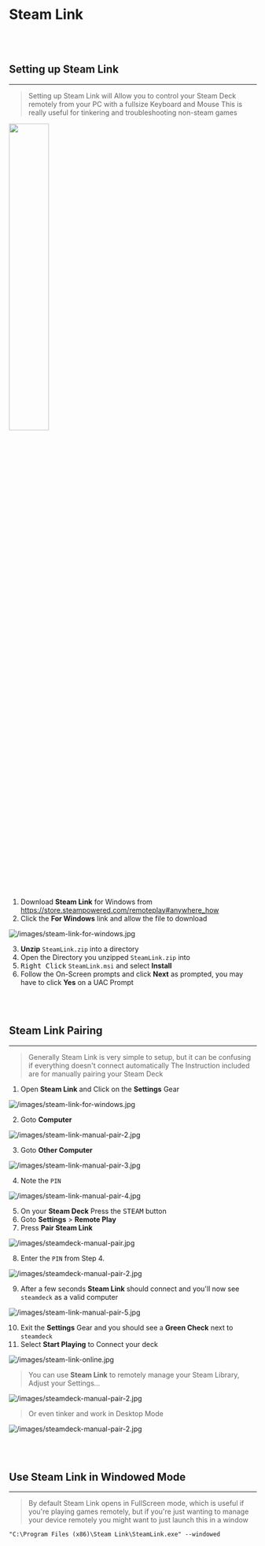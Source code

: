# Steam Link 

<!-- ANCHOR BLOCK: needs to be 2 BR above the actual header due to GitHubs frame -->
<a name="setting-up-steamlink-anchor"></a>
<BR><BR>

## Setting up Steam Link
---

> Setting up Steam Link will Allow you to control your Steam Deck remotely from your PC with a fullsize Keyboard and Mouse
> This is really useful for tinkering and troubleshooting non-steam games

<img src="/images/steam-link-example.jpg" height="40%x">

<!-- ![/images/steam-link-example.jpg](/images/steam-link-example.jpg|width=100) -->

1. Download **Steam Link** for Windows from https://store.steampowered.com/remoteplay#anywhere_how
2. Click the **For Windows** link and allow the file to download

![/images/steam-link-for-windows.jpg](/images/steam-link-for-windows.jpg)

3. **Unzip** `SteamLink.zip` into a directory
4. Open the Directory you unzipped `SteamLink.zip` into
5. <kbd>Right Click</kbd> `SteamLink.msi` and select **Install**
6. Follow the On-Screen prompts and click **Next** as prompted, you may have to click **Yes** on a UAC Prompt

<!-- ANCHOR BLOCK: needs to be 2 BR above the actual header due to GitHubs frame -->
<a name="steamlink-pairing"></a>
<BR><BR>

## Steam Link Pairing
---

> Generally Steam Link is very simple to setup, but it can be confusing if everything doesn't connect automatically
> The Instruction included are for manually pairing your Steam Deck

1. Open **Steam Link** and Click on the **Settings** Gear

![/images/steam-link-for-windows.jpg](/images/steam-link-manual-pair-1.jpg)

2. Goto **Computer**

![/images/steam-link-manual-pair-2.jpg](/images/steam-link-manual-pair-2.jpg)

3. Goto **Other Computer**

![/images/steam-link-manual-pair-3.jpg](/images/steam-link-manual-pair-3.jpg)

4. Note the `PIN` 

![/images/steam-link-manual-pair-4.jpg](/images/steam-link-manual-pair-4.jpg)

5. On your **Steam Deck** Press the <kbd>STEAM</kbd> button
6. Goto **Settings** > **Remote Play**
7. Press **Pair Steam Link**

![/images/steamdeck-manual-pair.jpg](/images/steamdeck-manual-pair.jpg)

8. Enter the `PIN` from Step 4.

![/images/steamdeck-manual-pair-2.jpg](/images/steamdeck-manual-pair-2.jpg)

9. After a few seconds **Steam Link** should connect and you'll now see `steamdeck` as a valid computer

![/images/steam-link-manual-pair-5.jpg](/images/steam-link-manual-pair-5.jpg)

10. Exit the **Settings** Gear and you should see a **Green Check** next to `steamdeck`
11. Select **Start Playing** to Connect your deck

![/images/steam-link-online.jpg](/images/steam-link-online.jpg)

> You can use **Steam Link** to remotely manage your Steam Library, Adjust your Settings...

![/images/steamdeck-manual-pair-2.jpg](/images/steam-link-home.jpg)

> Or even tinker and work in Desktop Mode

![/images/steamdeck-manual-pair-2.jpg](/images/steam-link-desktop.jpg)

<!-- ANCHOR BLOCK: needs to be 2 BR above the actual header due to GitHubs frame -->
<a name="steamlink-windowed-mode-anchor"></a>
<BR><BR>

## Use Steam Link in Windowed Mode
---

> By default Steam Link opens in FullScreen mode, which is useful if you're playing games remotely, but if you're just wanting to manage your device remotely you might want to just launch this in a window

```
"C:\Program Files (x86)\Steam Link\SteamLink.exe" --windowed
```
